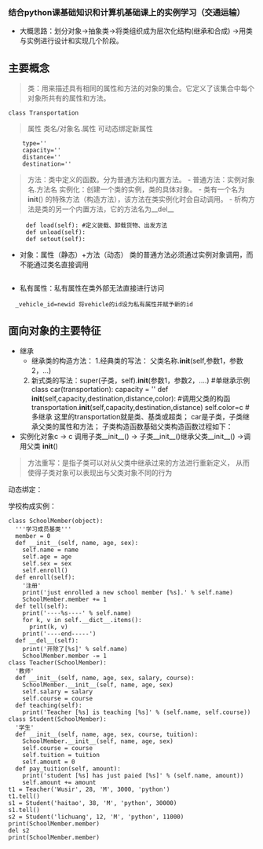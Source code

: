 ### 结合python课基础知识和计算机基础课上的实例学习（交通运输）
- 大概思路：划分对象→抽象类→将类组织成为层次化结构(继承和合成) →用类与实例进行设计和实现几个阶段。
## 主要概念
   > 类：用来描述具有相同的属性和方法的对象的集合。它定义了该集合中每个对象所共有的属性和方法。
```  
class Transportation

```
   > 属性 类名/对象名.属性 可动态绑定新属性
``` 
    type=''
    capacity=''
    distance=''
    destination=''
```
     
   > 方法：类中定义的函数。分为普通方法和内置方法。
     - 普通方法：实例对象名.方法名 
       实例化：创建一个类的实例，类的具体对象。
     -  类有一个名为 __init__() 的特殊方法（构造方法），该方法在类实例化时会自动调用。
     -  析构方法是类的另一个内置方法，它的方法名为__del__
```
     def load(self): #定义装载、卸载货物、出发方法
     def unload(self):
     def setout(self):     
```
   - 对象：属性（静态）+方法（动态）  类的普通方法必须通过实例对象调用，而不能通过类名直接调用
 ``` taxi.capacity
 ``` 
   - 私有属性：私有属性在类外部无法直接进行访问
  ```
    _vehicle_id=newid 将vehicle的id设为私有属性并赋予新的id
  ```
 ## 面向对象的主要特征
 - 继承 
   - 继承类的构造方法：
   1.经典类的写法： 父类名称.__init__(self,参数1，参数2，...)
   2. 新式类的写法：super(子类，self).__init__(参数1，参数2，....)
 #单继承示例 
class car(transportation):
    capacity = ''
    def __init__(self,capacity,destination,distance,color):
        #调用父类的构函
        transportation.__init__(self,capacity,destination,distance)
        self.color=c
#多继承
这里的transportation就是类、基类或超类；
car是子类，子类继承父类的属性和方法；
子类构造函数基础父类构造函数过程如下：
- 实例化对象c -> c 调用子类__init__()  -> 子类__init__()继承父类__init__() ->调用父类 __init__()
> 方法重写：是指子类可以对从父类中继承过来的方法进行重新定义， 从而使得子类对象可以表现出与父类对象不同的行为


动态绑定：

学校构成实例：
```
class SchoolMember(object):
  '''学习成员基类'''
  member = 0
  def __init__(self, name, age, sex):
    self.name = name
    self.age = age
    self.sex = sex
    self.enroll()
  def enroll(self):
    '注册'
    print('just enrolled a new school member [%s].' % self.name)
    SchoolMember.member += 1
  def tell(self):
    print('----%s----' % self.name)
    for k, v in self.__dict__.items():
      print(k, v)
    print('----end-----')
  def __del__(self):
    print('开除了[%s]' % self.name)
    SchoolMember.member -= 1
class Teacher(SchoolMember):
  '教师'
  def __init__(self, name, age, sex, salary, course):
    SchoolMember.__init__(self, name, age, sex)
    self.salary = salary
    self.course = course
  def teaching(self):
    print('Teacher [%s] is teaching [%s]' % (self.name, self.course))
class Student(SchoolMember):
  '学生'
  def __init__(self, name, age, sex, course, tuition):
    SchoolMember.__init__(self, name, age, sex)
    self.course = course
    self.tuition = tuition
    self.amount = 0
  def pay_tuition(self, amount):
    print('student [%s] has just paied [%s]' % (self.name, amount))
    self.amount += amount
t1 = Teacher('Wusir', 28, 'M', 3000, 'python')
t1.tell()
s1 = Student('haitao', 38, 'M', 'python', 30000)
s1.tell()
s2 = Student('lichuang', 12, 'M', 'python', 11000)
print(SchoolMember.member)
del s2
print(SchoolMember.member)
```


